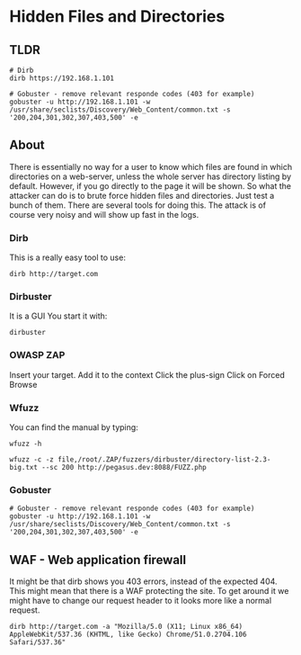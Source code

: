 # Hidden Files and Directories

## TLDR

```text
# Dirb
dirb https://192.168.1.101

# Gobuster - remove relevant responde codes (403 for example)
gobuster -u http://192.168.1.101 -w /usr/share/seclists/Discovery/Web_Content/common.txt -s '200,204,301,302,307,403,500' -e
```

## About

There is essentially no way for a user to know which files are found in which directories on a web-server, unless the whole server has directory listing by default. However, if you go directly to the page it will be shown. So what the attacker can do is to brute force hidden files and directories. Just test a bunch of them. There are several tools for doing this. The attack is of course very noisy and will show up fast in the logs.

### Dirb

This is a really easy tool to use:

```text
dirb http://target.com
```

### Dirbuster

It is a GUI You start it with:

```text
dirbuster
```

### OWASP ZAP

Insert your target. Add it to the context Click the plus-sign Click on Forced Browse

### Wfuzz

You can find the manual by typing:

```text
wfuzz -h
```

```text
wfuzz -c -z file,/root/.ZAP/fuzzers/dirbuster/directory-list-2.3-big.txt --sc 200 http://pegasus.dev:8088/FUZZ.php
```

### Gobuster

```text
# Gobuster - remove relevant responde codes (403 for example)
gobuster -u http://192.168.1.101 -w /usr/share/seclists/Discovery/Web_Content/common.txt -s '200,204,301,302,307,403,500' -e
```

## WAF - Web application firewall

It might be that dirb shows you 403 errors, instead of the expected 404. This might mean that there is a WAF protecting the site. To get around it we might have to change our request header to it looks more like a normal request.

```text
dirb http://target.com -a "Mozilla/5.0 (X11; Linux x86_64) AppleWebKit/537.36 (KHTML, like Gecko) Chrome/51.0.2704.106 Safari/537.36"
```

